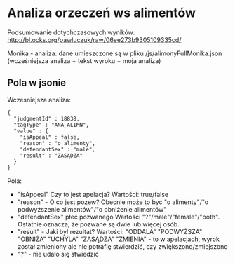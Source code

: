 # Analiza orzeczeń ws alimentów

Podsumowanie dotychczasowych wyników: http://bl.ocks.org/pawluczuk/raw/06ee273b9305109335cd/

Monika - analiza: dane umieszczone są w pliku /js/alimonyFullMonika.json (wcześniejsza analiza + tekst wyroku + moja analiza)

## Pola w jsonie

Wczesniejsza analiza: 

```
{
  "judgmentId" : 18838,
  "tagType" : "ANA_ALIMN",
  "value" : {
    "isAppeal" : false,
    "reason" : "o alimenty",
    "defendantSex" : "male",
    "result" : "ZASĄDZA"
  }
}
```

Pola:

- "isAppeal" Czy to jest apelacja?  Wartości: true/false
- "reason" - O co jest pozew?  Obecnie może to być "o alimenty"/"o podwyższenie alimentów"/"o obniżenie alimentów"
- "defendantSex" płeć pozwanego Wartości "?"/male"/"female"/"both". Ostatnie oznacza, że pozwane są dwie lub więcej osób.
- "result" - Jaki był rezultat?  Wartości: "ODDALA" "PODWYŻSZA" "OBNIŻA" "UCHYLA" "ZASĄDZA" "ZMIENIA" - to w apelacjach, wyrok został zmieniony ale nie potrafię stwierdzić, czy zwiększono/zmiejszono
- "?" - nie udało się stwiedzić

